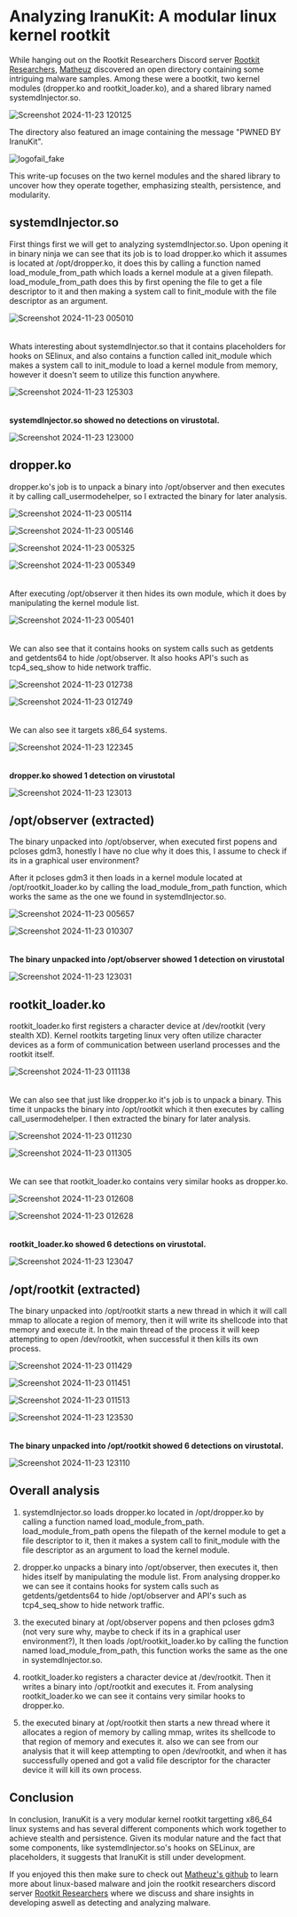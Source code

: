 # Analyzing IranuKit: A modular linux kernel rootkit

While hanging out on the Rootkit Researchers Discord server [Rootkit Researchers](https://discord.gg/YBJGPkdK), 
[Matheuz](https://github.com/MatheuZSecurity) discovered an open directory containing some intriguing malware samples. 
Among these were a bootkit, two kernel modules (dropper.ko and rootkit_loader.ko), and a shared library named 
systemdInjector.so. 

![Screenshot 2024-11-23 120125](https://github.com/user-attachments/assets/54f912f0-e01c-4a7e-94c7-9d48af680d28)


The directory also featured an image containing the message "PWNED BY IranuKit".

![logofail_fake](https://github.com/user-attachments/assets/3009bc90-8e2b-4c87-9f58-3889dae60ed9)


This write-up focuses on the two kernel modules and the shared library to uncover how they operate together, 
emphasizing stealth, persistence, and modularity.

## systemdInjector.so

First things first we will get to analyzing systemdInjector.so. Upon opening it in binary ninja we can see that its job is to load dropper.ko which it assumes is located at /opt/dropper.ko, it does this by calling a function named load_module_from_path which loads a kernel module at a given filepath. load_module_from_path does this by first opening the file to get a file descriptor to it and then making a system call to finit_module with the file descriptor as an argument.

![Screenshot 2024-11-23 005010](https://github.com/user-attachments/assets/ee6b5446-976c-4855-9b5c-481bbbcf3f9c)
<br><br><br>
Whats interesting about systemdInjector.so that it contains placeholders for hooks on SElinux, and also contains a function called init_module which makes a system call to init_module to load a kernel module from memory, however it doesn't seem to utilize this function anywhere.

![Screenshot 2024-11-23 125303](https://github.com/user-attachments/assets/803b0028-89f1-43cc-ae97-ac5b8d4dfa07)
<br><br><br>
**systemdInjector.so showed no detections on virustotal.**

![Screenshot 2024-11-23 123000](https://github.com/user-attachments/assets/d25e0575-b7f6-43db-be60-a217546d120c)

## dropper.ko

dropper.ko's job is to unpack a binary into /opt/observer and then executes it by calling call_usermodehelper, so I extracted the binary for later analysis.

![Screenshot 2024-11-23 005114](https://github.com/user-attachments/assets/60851059-1658-477e-ab25-48c36e2af726)

![Screenshot 2024-11-23 005146](https://github.com/user-attachments/assets/97c5e370-eef0-4ce0-8a8b-c4ff83fe06fa)

![Screenshot 2024-11-23 005325](https://github.com/user-attachments/assets/497d919c-9336-46fc-925a-88d186f21f3c)

![Screenshot 2024-11-23 005349](https://github.com/user-attachments/assets/8ec95915-8b49-42e7-94aa-f72c369352e4)
<br><br><br>
After executing /opt/observer it then hides its own module, which it does by manipulating the kernel module list.

![Screenshot 2024-11-23 005401](https://github.com/user-attachments/assets/aa49ca63-e080-4747-8b6c-84f0ed70bf36)
<br><br><br>
We can also see that it contains hooks on system calls such as getdents and getdents64 to hide /opt/observer. It also hooks API's such as tcp4_seq_show to hide network traffic.

![Screenshot 2024-11-23 012738](https://github.com/user-attachments/assets/3bbde4c5-1767-49f0-8454-2b4ea74733da)

![Screenshot 2024-11-23 012749](https://github.com/user-attachments/assets/8677bf43-8a93-4580-9d8e-ce49b188e3c1)
<br><br><br>
We can also see it targets x86_64 systems.

![Screenshot 2024-11-23 122345](https://github.com/user-attachments/assets/c9ed3719-bf4b-410b-9b50-a8a6c4e9b59c)
<br><br><br>
**dropper.ko showed 1 detection on virustotal**

![Screenshot 2024-11-23 123013](https://github.com/user-attachments/assets/c0e2078a-24c3-4fbf-b825-4e59833b7437)

## /opt/observer (extracted)

The binary unpacked into /opt/observer, when executed first popens and pcloses gdm3, honestly I have no clue why it does this, I assume to check if its in a graphical user environment?

After it pcloses gdm3 it then loads in a kernel module located at /opt/rootkit_loader.ko by calling the load_module_from_path function, which works the same as the one we found in systemdInjector.so.

![Screenshot 2024-11-23 005657](https://github.com/user-attachments/assets/1cca05e9-394c-4bbf-a1d7-3a9ada1067a8)

![Screenshot 2024-11-23 010307](https://github.com/user-attachments/assets/14a35f8c-8a68-43a8-8e90-045f233c5d7e)
<br><br><br>
**The binary unpacked into /opt/observer showed 1 detection on virustotal**

![Screenshot 2024-11-23 123031](https://github.com/user-attachments/assets/4187168e-0265-4162-b5ba-c848a31e0b01)

## rootkit_loader.ko

rootkit_loader.ko first registers a character device at /dev/rootkit (very stealth XD). Kernel rootkits targeting linux very often utilize character devices as a form of communication between userland processes and the rootkit itself.

![Screenshot 2024-11-23 011138](https://github.com/user-attachments/assets/e618e12e-38d4-4168-9673-9db94b44b0c4)
<br><br><br>
We can also see that just like dropper.ko it's job is to unpack a binary. This time it unpacks the binary into /opt/rootkit which it then executes by calling call_usermodehelper. I then extracted the binary for later analysis.

![Screenshot 2024-11-23 011230](https://github.com/user-attachments/assets/ba1025ec-a503-4857-ab44-49726c6c6008)

![Screenshot 2024-11-23 011305](https://github.com/user-attachments/assets/24d04e1d-3548-493a-ab82-6eb122917ed0)
<br><br><br>
We can see that rootkit_loader.ko contains very similar hooks as dropper.ko.

![Screenshot 2024-11-23 012608](https://github.com/user-attachments/assets/dccf989e-7677-4fd6-bee1-1776681af603)

![Screenshot 2024-11-23 012628](https://github.com/user-attachments/assets/594f9c4e-35a2-40d5-8fb6-e7115ff2b4bd)
<br><br><br>
**rootkit_loader.ko showed 6 detections on virustotal.**

![Screenshot 2024-11-23 123047](https://github.com/user-attachments/assets/452cf1f5-a6fe-4f4c-b686-ec756189d5ba)

## /opt/rootkit (extracted)

The binary unpacked into /opt/rootkit starts a new thread in which it will call mmap to allocate a region of memory, then it will write its shellcode into that memory and execute it. In the main thread of the process it will keep attempting to open /dev/rootkit, when successful it then kills its own process.

![Screenshot 2024-11-23 011429](https://github.com/user-attachments/assets/8131e29e-885e-43df-a6e7-a2fb1ddd3480)

![Screenshot 2024-11-23 011451](https://github.com/user-attachments/assets/d6fe63d6-7e31-4f07-a8d8-270e3c0be724)

![Screenshot 2024-11-23 011513](https://github.com/user-attachments/assets/6f4a292d-da91-4af3-99b0-c67bda82a4b3)

![Screenshot 2024-11-23 123530](https://github.com/user-attachments/assets/8cc76f35-31b0-405d-9c0b-11b6c6bbe1d1)
<br><br><br>
**The binary unpacked into /opt/rootkit showed 6 detections on virustotal.**

![Screenshot 2024-11-23 123110](https://github.com/user-attachments/assets/855270d5-f46e-4f75-8e3f-8c1feefbb7d4)

## Overall analysis

1. systemdInjector.so loads dropper.ko located in /opt/dropper.ko by calling a function named load_module_from_path. load_module_from_path opens the filepath of the kernel module to get a file descriptor to it, then it makes a system call to finit_module with the file descriptor as an argument to load the kernel module.

2. dropper.ko unpacks a binary into /opt/observer, then executes it, then hides itself by manipulating the module list. From analysing dropper.ko we can see it contains hooks for system calls such as getdents/getdents64 to hide /opt/observer and API's such as tcp4_seq_show to hide network traffic.

3. the executed binary at /opt/observer popens and then pcloses gdm3 (not very sure why, maybe to check if its in a graphical user environment?), It then loads /opt/rootkit_loader.ko by calling the function named load_module_from_path, this function works the same as the one in systemdInjector.so.

4. rootkit_loader.ko registers a character device at /dev/rootkit. Then it writes a binary into /opt/rootkit
and executes it. From analysing rootkit_loader.ko we can see it contains very similar hooks to dropper.ko.

5. the executed binary at /opt/rootkit then starts a new thread where it allocates a region of memory by calling mmap, writes its shellcode to that region of memory and executes it. also we can see from our analysis that it will keep attempting to open /dev/rootkit, and when it has successfully opened and got a valid file descriptor for the character device it will kill its own process.

## Conclusion

In conclusion, IranuKit is a very modular kernel rootkit targetting x86_64 linux systems and has several different components which work together to achieve stealth and persistence. Given its modular nature and the fact that some components, like systemdInjector.so's hooks on SELinux, are placeholders, it suggests that IranuKit is still under development.

If you enjoyed this then make sure to check out [Matheuz's github](https://github.com/MatheuZSecurity) to learn more about linux-based malware and join the rootkit researchers discord server [Rootkit Researchers](https://discord.gg/YBJGPkdK) where we discuss and share insights in developing aswell as detecting and analyzing malware.
